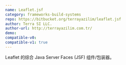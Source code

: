 ```yaml
---
name: Leaflet.jsf
category: frameworks-build-systems
repo: https://bitbucket.org/terrayazilim/leaflet.jsf
author: Terra SI LLC.
author-url: http://terrayazilim.com.tr/
demo: 
compatible-v0:
compatible-v1: true
---
```


Leaflet 的综合 Java Server Faces (JSF) 组件/包装器。
